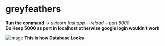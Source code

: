 # greyfeathers

**Run the command** -> *uvicorn fast:app --reload --port 5000* <br>
**Do Keep 5000 as port in localhost otherwise google login wouldn't work**


![image](https://user-images.githubusercontent.com/111595698/216163605-10f23ff6-2d8b-4bec-8833-872cec9bbe09.png)
**This is how Database Looks**
